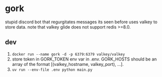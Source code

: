 # gork

stupid discord bot that regurgitates messages its seen before
uses valkey to store data. note that valkey glide does not support redis >=8.0.

## dev

1. `docker run --name gork -d -p 6379:6379 valkey/valkey`
2. store token in GORK_TOKEN env var in .env. GORK_HOSTS should be an array of the format [(valkey_hostname, valkey_port), ...].
3. `uv run --env-file .env python main.py`

